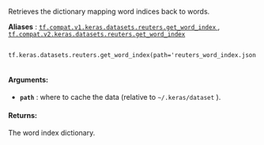 Retrieves the dictionary mapping word indices back to words.

**Aliases** : [ `tf.compat.v1.keras.datasets.reuters.get_word_index` ](/api_docs/python/tf/keras/datasets/reuters/get_word_index), [ `tf.compat.v2.keras.datasets.reuters.get_word_index` ](/api_docs/python/tf/keras/datasets/reuters/get_word_index)

```
 tf.keras.datasets.reuters.get_word_index(path='reuters_word_index.json')
 
```

#### Arguments:
- **`path`** : where to cache the data (relative to  `~/.keras/dataset` ).


#### Returns:
The word index dictionary.

